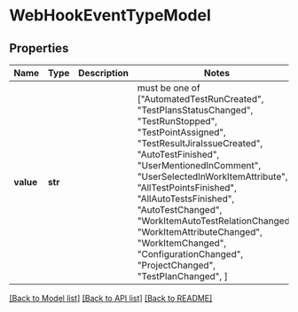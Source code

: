 # WebHookEventTypeModel


## Properties
Name | Type | Description | Notes
------------ | ------------- | ------------- | -------------
**value** | **str** |  |  must be one of ["AutomatedTestRunCreated", "TestPlansStatusChanged", "TestRunStopped", "TestPointAssigned", "TestResultJiraIssueCreated", "AutoTestFinished", "UserMentionedInComment", "UserSelectedInWorkItemAttribute", "AllTestPointsFinished", "AllAutoTestsFinished", "AutoTestChanged", "WorkItemAutoTestRelationChanged", "WorkItemAttributeChanged", "WorkItemChanged", "ConfigurationChanged", "ProjectChanged", "TestPlanChanged", ]

[[Back to Model list]](../README.md#documentation-for-models) [[Back to API list]](../README.md#documentation-for-api-endpoints) [[Back to README]](../README.md)


